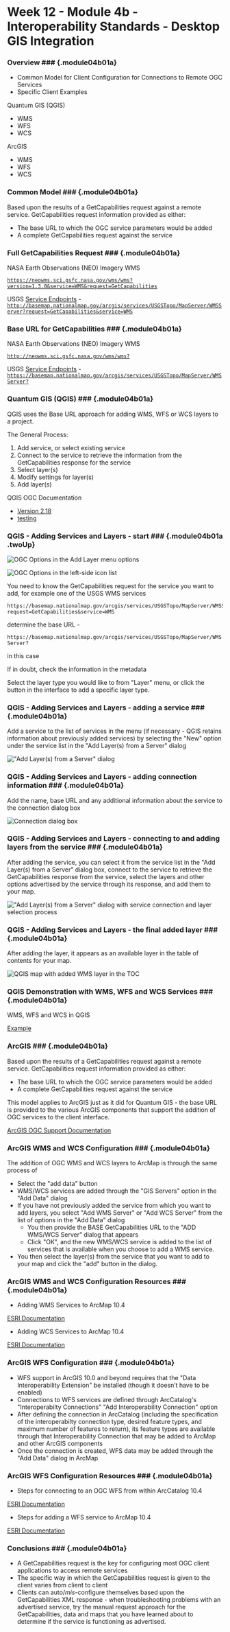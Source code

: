 ---
...


<!---------------------------------------------------------------------------->
<!-- Week 12 ----------------------------------------------------------------->
<!-- Lecture 04 b 01 a ------------------------------------------------------->
<!-- Interoperability Standards----------------------------------------------->
<!-- Desktop GIS Integration-------------------------------------------------->
<!---------------------------------------------------------------------------->

# Week 12 - Module 4b - Interoperability Standards - Desktop GIS Integration


### Overview ###  {.module04b01a}

* Common Model for Client Configuration for Connections to Remote OGC Services
* Specific Client Examples

Quantum GIS (QGIS)

* WMS
* WFS
* WCS

ArcGIS

* WMS
* WFS
* WCS

### Common Model ###  {.module04b01a}

Based upon the results of a GetCapabilities request against a remote service. GetCapabilities request information provided as either:

* The base URL to which the OGC service parameters would be added
* A complete GetCapabilities request against the service


### Full GetCapabilities Request ###  {.module04b01a}

NASA Earth Observations (NEO) Imagery WMS

[`https://neowms.sci.gsfc.nasa.gov/wms/wms?version=1.3.0&service=WMS&request=GetCapabilities`](https://neowms.sci.gsfc.nasa.gov/wms/wms?version=1.3.0&service=WMS&request=GetCapabilities)

USGS [Service Endpoints](http://viewer.nationalmap.gov/services/) - [`http://basemap.nationalmap.gov/arcgis/services/USGSTopo/MapServer/WMSServer?request=GetCapabilities&service=WMS`](http://basemap.nationalmap.gov/arcgis/services/USGSTopo/MapServer/WMSServer?request=GetCapabilities&service=WMS)


### Base URL for GetCapabilities ###  {.module04b01a}

NASA Earth Observations (NEO) Imagery WMS

[`http://neowms.sci.gsfc.nasa.gov/wms/wms?`](http://neowms.sci.gsfc.nasa.gov/wms/wms?)

USGS [Service Endpoints](http://viewer.nationalmap.gov/services/) - [`https://basemap.nationalmap.gov/arcgis/services/USGSTopo/MapServer/WMSServer?`](https://basemap.nationalmap.gov/arcgis/services/USGSTopo/MapServer/WMSServer?)



### Quantum GIS (QGIS) ###  {.module04b01a}

QGIS uses the Base URL approach for adding WMS, WFS or WCS layers to a project. 

The General Process: 

1. Add service, or select existing service
2. Connect to the service to retrieve the information from the GetCapabilities response for the service
3. Select layer(s)
4. Modify settings for layer(s)
5. Add layer(s)

QGIS OGC Documentation

* [Version 2.18](http://docs.qgis.org/2.18/en/docs/user_manual)
* [testing](http://docs.qgis.org/testing)


### QGIS - Adding Services and Layers - start ###  {.module04b01a .twoUp}

![OGC Options in the *Add Layer* menu options](images/QGIS-AddLayer-OGC.png)

![OGC Options in the left-side icon list](images/QGIS-AddOGC-Buttons.png)


You need to know the GetCapabilities request for the service you want to add, for example one of the USGS WMS services

~~~~~~~~~~~
https://basemap.nationalmap.gov/arcgis/services/USGSTopo/MapServer/WMSServer?request=GetCapabilities&service=WMS
~~~~~~~~~~~

determine the base URL - 

`https://basemap.nationalmap.gov/arcgis/services/USGSTopo/MapServer/WMSServer?` 

in this case

If in doubt, check the information in the metadata

Select the layer type you would like to from "Layer" menu, or click the button in the interface to add a specific layer type.

### QGIS - Adding Services and Layers - adding a service ###  {.module04b01a}

Add a service to the list of services in the menu (if necessary - QGIS retains information about previously added services) by selecting the "New" option under the service list in the "Add Layer(s) from a Server" dialog

!["Add Layer(s) from a Server" dialog](images/QGIS-AddLayer_s_fromAWM_T_SServer.png)


### QGIS - Adding Services and Layers - adding connection information ###  {.module04b01a}

Add the name, base URL and any additional information about the service to the connection dialog box

![Connection dialog box](images/QGIS-AddConnectionDialog.png) 

### QGIS - Adding Services and Layers - connecting to and adding layers from the service ###  {.module04b01a}

After adding the service, you can select it from the service list in the "Add Layer(s) from a Server" dialog box, connect to the service to retrieve the GetCapabilities response from the service, select the layers and other options advertised by the service through its response, and add them to your map. 

!["Add Layer(s) from a Server" dialog with service connection and layer selection process](images/QGIS-AddLayerFromSource.png)

### QGIS - Adding Services and Layers - the final added layer ###  {.module04b01a}

After adding the layer, it appears as an available layer in the table of contents for your map.

![QGIS map with added WMS layer in the TOC](images/QGIS-AddedOGCLayers.png) 


### QGIS Demonstration with WMS, WFS and WCS Services ###  {.module04b01a}

WMS, WFS and WCS in QGIS

[Example](https://github.com/karlbenedict/GEOG485-585/blob/master/sample-files/QGIS_OGC_demo.qgs)




### ArcGIS ###  {.module04b01a}

Based upon the results of a GetCapabilities request against a remote service. GetCapabilities request information provided as either:

* The base URL to which the OGC service parameters would be added
* A complete GetCapabilities request against the service

This model applies to ArcGIS just as it did for Quantum GIS - the base URL is provided to the various ArcGIS components that support the addition of OGC services to the client interface.

[ArcGIS OGC Support Documentation](http://desktop.arcgis.com/en/arcmap/10.4/map/web-maps-and-services/about-using-ogc-service-layers.htm)


### ArcGIS WMS and WCS Configuration ###  {.module04b01a}

The addition of OGC WMS and WCS layers to ArcMap is through the same process of 

* Select the "add data" button
* WMS/WCS services are added through the "GIS Servers" option in the "Add Data" dialog
* If you have not previously added the service from which you want to add layers, you select "Add WMS Server" or "Add WCS Server" from the list of options in the "Add Data" dialog
	* You then provide the BASE GetCapabilities URL to the "ADD WMS/WCS Server" dialog that appears
	* Click "OK", and the new WMS/WCS service is added to the list of services that is available when you choose to add a WMS service.
* You then select the layer(s) from the service that you want to add to your map and click the "add" button in the dialog. 

### ArcGIS WMS and WCS Configuration Resources ###  {.module04b01a}

* Adding WMS Services to ArcMap 10.4

[ESRI Documentation](http://desktop.arcgis.com/en/arcmap/10.4/map/web-maps-and-services/adding-wms-services.htm)

* Adding WCS Services to ArcMap 10.4

[ESRI Documentation](http://desktop.arcgis.com/en/arcmap/10.4/map/web-maps-and-services/adding-a-wcs-service-to-arcmap.htm)


### ArcGIS WFS Configuration ###  {.module04b01a}

* WFS support in ArcGIS 10.0 and beyond requires that the "Data Interoperability Extension" be installed (though it doesn’t have to be enabled)
* Connections to WFS services are defined through ArcCatalog's "Interoperabilty Connections" "Add Interoperability Connection" option
* After defining the connection in ArcCatalog (including the specification of the interoperabilty connection type, desired feature types, and maximum number of features to return), its feature types are available through that Interoperability Connection that may be added to ArcMap and other ArcGIS components
* Once the connection is created, WFS data may be added through the "Add Data" dialog in ArcMap


### ArcGIS WFS Configuration Resources ###  {.module04b01a}

* Steps for connecting to an OGC WFS from within ArcCatalog 10.4

[ESRI Documentation](http://desktop.arcgis.com/en/arcmap/10.4/extensions/production-mapping/adding-a-wfs-connection.htm)

* Steps for adding a WFS service to ArcMap 10.4

[ESRI Documentation](http://desktop.arcgis.com/en/arcmap/10.4/map/web-maps-and-services/adding-a-wfs-service-to-arcmap.htm)




### Conclusions ###  {.module04b01a}

* A GetCapabilities request is the key for configuring most OGC client applications to access remote services
* The specific way in which the GetCapabilities request is given to the client varies from client to client
* Clients can auto/_mis_-configure themselves based upon the GetCapabilities XML response - when troubleshooting problems with an advertised service, try the manual request approach for the GetCapabilities, data and maps that you have learned about to determine if the service is functioning as advertised. 


